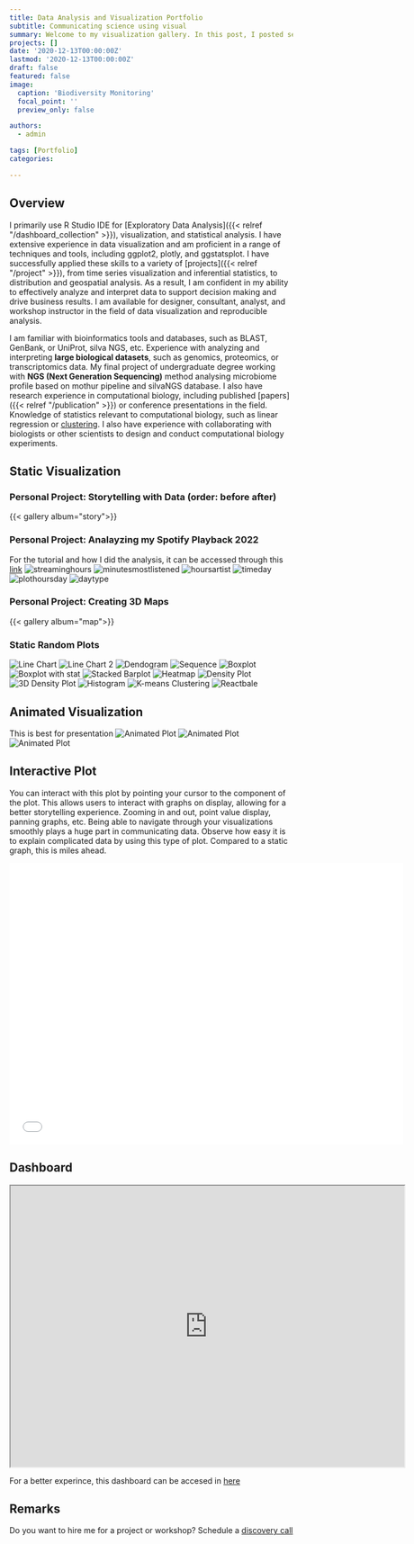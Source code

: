 ```yaml
---
title: Data Analysis and Visualization Portfolio 
subtitle: Communicating science using visual
summary: Welcome to my visualization gallery. In this post, I posted several visualizations that I created during my undergraduate study. 
projects: []
date: '2020-12-13T00:00:00Z'
lastmod: '2020-12-13T00:00:00Z'
draft: false
featured: false
image:
  caption: 'Biodiversity Monitoring'
  focal_point: ''
  preview_only: false

authors:
  - admin

tags: [Portfolio]
categories:

---
```


## Overview

I primarily use R Studio IDE for [Exploratory Data Analysis]({{< relref "/dashboard_collection" >}}), visualization, and statistical analysis. I have extensive experience in data visualization and am proficient in a range of techniques and tools, including ggplot2, plotly, and ggstatsplot. I have successfully applied these skills to a variety of [projects]({{< relref "/project" >}}), from time series visualization and inferential statistics, to distribution and geospatial analysis. As a result, I am confident in my ability to effectively analyze and interpret data to support decision making and drive business results. I am available for designer, consultant, analyst, and workshop instructor in the field of data visualization and reproducible analysis.

 I am familiar with bioinformatics tools and databases, such as BLAST, GenBank, or UniProt, silva NGS, etc. Experience with analyzing and interpreting **large biological datasets**, such as genomics, proteomics, or transcriptomics data. My final project of undergraduate degree working with **NGS (Next Generation Sequencing)** method analysing microbiome profile based on mothur pipeline and silvaNGS database. I also have research experience in computational biology, including published [papers]({{< relref "/publication" >}}) or conference presentations in the field. Knowledge of statistics relevant to computational biology, such as linear regression or [clustering](https://danilyanedo7.github.io/praktikumsismikbits/). I also have experience with collaborating with biologists or other scientists to design and conduct computational biology experiments.


## Static Visualization

### Personal Project: Storytelling with Data (order: before after)
{{< gallery album="story">}}

### Personal Project: Analayzing my Spotify Playback 2022

For the tutorial and how I did the analysis, it can be accessed through this [link](https://edodanilyan.com/post/spotify/)
![streaminghours](/spot_streaminghours.jpeg 'streaminghours')
![minutesmostlistened](/spot_minutesmostlistened.jpeg 'minutesmostlistened')
![hoursartist](/spot_hoursartist.jpeg 'hoursartist')
![timeday](/spot_timeday.jpeg 'timeday')
![plothoursday](/spot_plothoursday.jpeg 'plothoursday')
![daytype](/spot_daytype.jpeg 'daytype')

### Personal Project: Creating 3D Maps
{{< gallery album="map">}}

### Static Random Plots
![Line Chart](/lineplot.png 'Line Chart')
![Line Chart 2](/lineplot2.jpeg 'Line Chart 2')
![Dendogram](/dendogram.png 'Dendogram')
![Sequence](/sequence.png 'Dendogram Sequence Analysis')
![Boxplot](/boxplot.jpeg 'Boxplot')
![Boxplot with stat](/boxplotstat.jpeg 'Boxplot with stat')
![Stacked Barplot](/stackedbarplot.png 'Stacked Barplot')
![Heatmap](/heatmap.jpeg 'Heatmap')
![Density Plot](/density.png 'Density Plot')
![3D Density Plot](/density3d.jpeg '3D Density Plot')
![Histogram](/histogram.jpeg 'Histogram')
![K-means Clustering](/kmeans.jpeg 'Clustering')
![Reactbale](/table.png 'Reactable')

## Animated Visualization
This is best for presentation
![Animated Plot](/animasi.png)
![Animated Plot](/animasi3.gif)
![Animated Plot](/animasi4.gif)

## Interactive Plot
You can interact with this plot by pointing your cursor to the component of the plot. This allows users to interact with graphs on display, allowing for a better storytelling experience. Zooming in and out, point value display, panning graphs, etc. Being able to navigate through your visualizations smoothly plays a huge part in communicating data. Observe how easy it is to explain complicated data by using this type of plot. Compared to a static graph, this is miles ahead.

<iframe width="700" height="500" frameborder="0" scrolling="yes" src="//plotly.com/~danilyanedo/1.embed"></iframe>

## Dashboard
<iframe width="700" height="500" src="https://danilyanedo7.github.io/dashboard/"></iframe> 

For a better experince, this dashboard can be accesed in [here](https://danilyanedo7.github.io/dashboard/)

## Remarks

Do you want to hire me for a project or workshop?  Schedule a  <a href="https://edodanilyan.com/#contact">discovery call</a>
